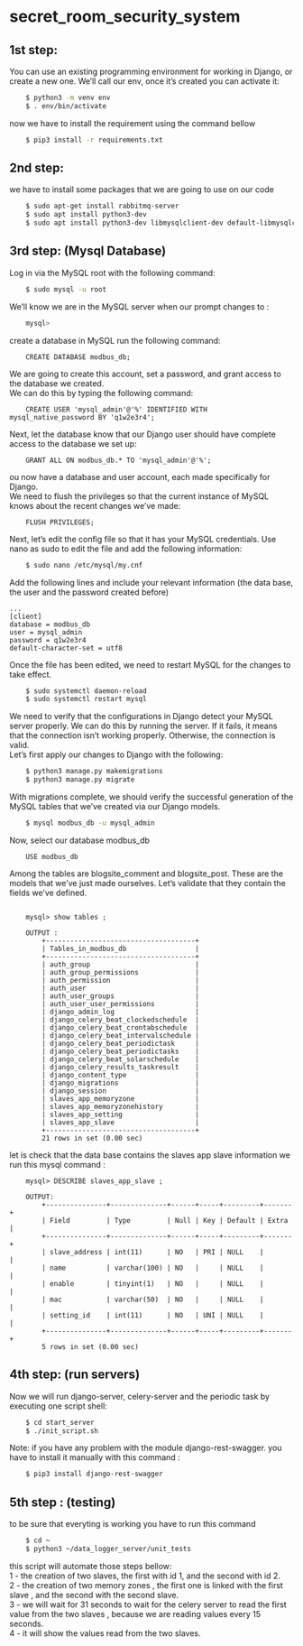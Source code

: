# secret_room_security_system
## 1st step:
You can use an existing programming environment for working in Django, or create a new one. We’ll call our env, once it’s created you can activate it:
```bash	
	$ python3 -m venv env 
	$ . env/bin/activate
```
 
now we have to install the requirement using the command bellow 
```bash	
	$ pip3 install -r requirements.txt 
```
## 2nd step:
we have to install some packages that we are going to use on our code 
```bash
	$ sudo apt-get install rabbitmq-server
	$ sudo apt install python3-dev 
	$ sudo apt install python3-dev libmysqlclient-dev default-libmysqlclient-dev
```
## 3rd step: (Mysql Database)
Log in via the MySQL root with the following command:
```bash
	$ sudo mysql -u root
```
We’ll know we are in the MySQL server when our prompt changes to : 
```bash	
	mysql>
```
create a database in MySQL run the following command: 
```mysql
	CREATE DATABASE modbus_db;
```
We are going to create this account, set a password, and grant access to the database we created.  
We can do this by typing the following command:
```mysql
	CREATE USER 'mysql_admin'@'%' IDENTIFIED WITH mysql_native_password BY 'q1w2e3r4';
```	
Next, let the database know that our Django user should have complete access to the database we set up:
```mysql
	GRANT ALL ON modbus_db.* TO 'mysql_admin'@'%';
```
ou now have a database and user account, each made specifically for Django.  
We need to flush the privileges so that the current instance of MySQL knows about the recent changes we’ve made:
```mysql
	FLUSH PRIVILEGES;
```
Next, let’s edit the config file so that it has your MySQL credentials. Use nano as sudo to edit the file and add the following information:
```bash
	$ sudo nano /etc/mysql/my.cnf
```
Add the following lines and include your relevant information (the data base, the user and the password created before)
 
	...
	[client]
	database = modbus_db
	user = mysql_admin
	password = q1w2e3r4
	default-character-set = utf8	
 
 
Once the file has been edited, we need to restart MySQL for the changes to take effect.
```bash	
	$ sudo systemctl daemon-reload
	$ sudo systemctl restart mysql
``` 
 
We need to verify that the configurations in Django detect your MySQL server properly. 
We can do this by running the server. If it fails, it means that the connection isn’t working properly. Otherwise, the connection is valid.  
Let’s first apply our changes to Django with the following:
```bash	
	$ python3 manage.py makemigrations
	$ python3 manage.py migrate
```

With migrations complete, we should verify the successful generation of the MySQL tables that we’ve created via our Django models.
```bash
	$ mysql modbus_db -u mysql_admin
```
Now, select our database modbus_db 
```mysql
	USE modbus_db
```
 
Among the tables are blogsite_comment and blogsite_post. These are the models that we’ve just made ourselves. Let’s validate that they contain the fields we’ve defined.
```mysql
 
	mysql> show tables ;
 
	OUTPUT :
		+-------------------------------------+
		| Tables_in_modbus_db                 |
		+-------------------------------------+
		| auth_group                          |
		| auth_group_permissions              |
		| auth_permission                     |
		| auth_user                           |
		| auth_user_groups                    |
		| auth_user_user_permissions          |
		| django_admin_log                    |
		| django_celery_beat_clockedschedule  |
		| django_celery_beat_crontabschedule  |
		| django_celery_beat_intervalschedule |
		| django_celery_beat_periodictask     |
		| django_celery_beat_periodictasks    |
		| django_celery_beat_solarschedule    |
		| django_celery_results_taskresult    |
		| django_content_type                 |
		| django_migrations                   |
		| django_session                      |
		| slaves_app_memoryzone               |
		| slaves_app_memoryzonehistory        |
		| slaves_app_setting                  |
		| slaves_app_slave                    |
		+-------------------------------------+
		21 rows in set (0.00 sec)
```

let is check that the data base contains the slaves app slave information we run this mysql command :
```mysql
	mysql> DESCRIBE slaves_app_slave ;
 
	OUTPUT:
		+---------------+--------------+------+-----+---------+-------+
		| Field         | Type         | Null | Key | Default | Extra |
		+---------------+--------------+------+-----+---------+-------+
		| slave_address | int(11)      | NO   | PRI | NULL    |       |
		| name          | varchar(100) | NO   |     | NULL    |       |
		| enable        | tinyint(1)   | NO   |     | NULL    |       |
		| mac           | varchar(50)  | NO   |     | NULL    |       |
		| setting_id    | int(11)      | NO   | UNI | NULL    |       |
		+---------------+--------------+------+-----+---------+-------+
		5 rows in set (0.00 sec)
```
## 4th step: (run servers)
Now we will run django-server, celery-server and the periodic task by executing one script shell:
```bash
	$ cd start_server
	$ ./init_script.sh
```
Note: if you have any problem with the module django-rest-swagger. you have to install it manually with this command :
```bash
	$ pip3 install django-rest-swagger
```
 
## 5th  step : (testing)
to be sure that everyting is working you have to run this command
 
```bash
	$ cd ~
	$ python3 ~/data_logger_server/unit_tests
```
this script will automate those steps bellow:  
1 - the creation of two slaves, the first with id 1, and the second with id 2.  
2 - the creation of two memory zones , the first one is linked with the first slave , and the second with the second slave.  
3 - we will wait for 31 seconds to wait for the celery server to read the first value from the two slaves , because we are reading values every 15 seconds.  
4 - it will show the values read from the two slaves.  
